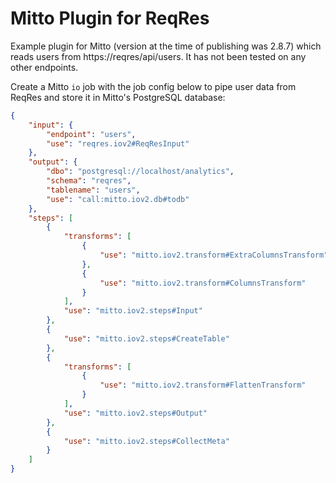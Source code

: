 # Mitto Plugin for ReqRes  
  
Example plugin for Mitto (version at the time of publishing was 2.8.7) which reads users from https://reqres/api/users. It has not been tested on any other endpoints.  
  
Create a Mitto `io` job with the job config below to pipe user data from ReqRes and store it in Mitto's PostgreSQL database:
```json
{
    "input": {
        "endpoint": "users",
        "use": "reqres.iov2#ReqResInput"
    },
    "output": {
        "dbo": "postgresql://localhost/analytics",
        "schema": "reqres",
        "tablename": "users",
        "use": "call:mitto.iov2.db#todb"
    },
    "steps": [
        {
            "transforms": [
                {
                    "use": "mitto.iov2.transform#ExtraColumnsTransform"
                },
                {
                    "use": "mitto.iov2.transform#ColumnsTransform"
                }
            ],
            "use": "mitto.iov2.steps#Input"
        },
        {
            "use": "mitto.iov2.steps#CreateTable"
        },
        {
            "transforms": [
                {
                    "use": "mitto.iov2.transform#FlattenTransform"
                }
            ],
            "use": "mitto.iov2.steps#Output"
        },
        {
            "use": "mitto.iov2.steps#CollectMeta"
        }
    ]
}
```